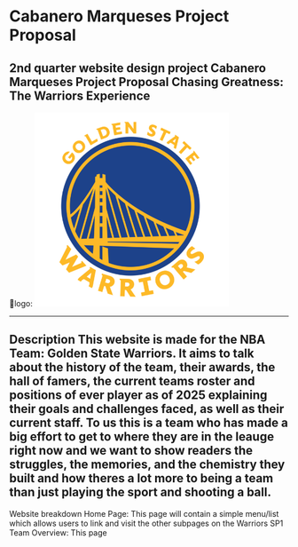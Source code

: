 # Cabanero Marqueses Project Proposal
2nd quarter website design project
Cabanero Marqueses Project Proposal
Chasing Greatness: The Warriors Experience
---
🏀logo:
<img src="driverimgs/logo.png" alt="Website Logo" width="350">

---

Description
This website is made for the NBA Team: Golden State Warriors. It aims to talk about the history of the team, their awards, the hall of famers, the current teams roster and positions of ever player as of 2025 explaining their goals and challenges faced, as well as their current staff. To us this is a team who has made a big effort to get to where they are in the leauge right now and we want to show readers the struggles, the memories, and the chemistry they built and how theres a lot more to being a team than just playing the sport and shooting a ball.
---
Website breakdown
Home Page: This page will contain a simple menu/list which allows users to link and visit the other subpages on the Warriors
SP1 Team Overview: This page